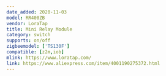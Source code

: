 ```yaml
---
date_added: 2020-11-03
model: RR400ZB
vendor: LoraTap
title: Mini Relay Module
category: switch
supports: on/off
zigbeemodel: ['TS130F']
compatible: [z2m,iob]
mlink: https://www.loratap.com/
link: https://www.aliexpress.com/item/4001190275372.html
---
```

